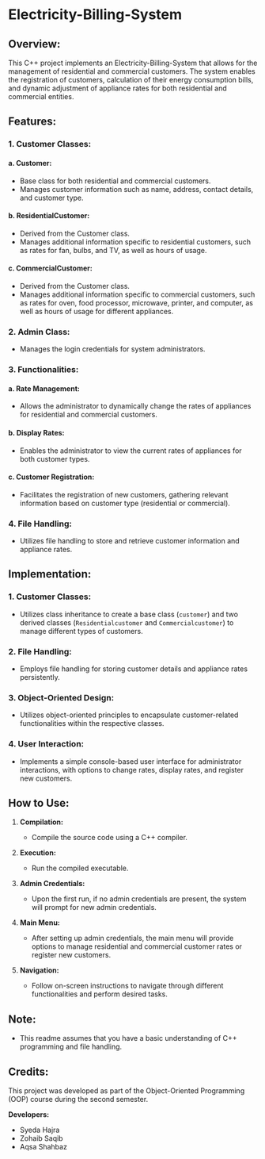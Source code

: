 # Electricity-Billing-System

## Overview:

This C++ project implements an Electricity-Billing-System that allows for the management of residential and commercial customers. The system enables the registration of customers, calculation of their energy consumption bills, and dynamic adjustment of appliance rates for both residential and commercial entities.

## Features:

### 1. Customer Classes:

#### a. **Customer:**
- Base class for both residential and commercial customers.
- Manages customer information such as name, address, contact details, and customer type.

#### b. **ResidentialCustomer:**
- Derived from the Customer class.
- Manages additional information specific to residential customers, such as rates for fan, bulbs, and TV, as well as hours of usage.

#### c. **CommercialCustomer:**
- Derived from the Customer class.
- Manages additional information specific to commercial customers, such as rates for oven, food processor, microwave, printer, and computer, as well as hours of usage for different appliances.

### 2. Admin Class:

- Manages the login credentials for system administrators.

### 3. Functionalities:

#### a. **Rate Management:**
- Allows the administrator to dynamically change the rates of appliances for residential and commercial customers.

#### b. **Display Rates:**
- Enables the administrator to view the current rates of appliances for both customer types.

#### c. **Customer Registration:**
- Facilitates the registration of new customers, gathering relevant information based on customer type (residential or commercial).

### 4. File Handling:

- Utilizes file handling to store and retrieve customer information and appliance rates.

## Implementation:

### 1. Customer Classes:

- Utilizes class inheritance to create a base class (`customer`) and two derived classes (`Residentialcustomer` and `Commercialcustomer`) to manage different types of customers.

### 2. File Handling:

- Employs file handling for storing customer details and appliance rates persistently.

### 3. Object-Oriented Design:

- Utilizes object-oriented principles to encapsulate customer-related functionalities within the respective classes.

### 4. User Interaction:

- Implements a simple console-based user interface for administrator interactions, with options to change rates, display rates, and register new customers.

## How to Use:

1. **Compilation:**
   - Compile the source code using a C++ compiler.

2. **Execution:**
   - Run the compiled executable.

3. **Admin Credentials:**
   - Upon the first run, if no admin credentials are present, the system will prompt for new admin credentials.

4. **Main Menu:**
   - After setting up admin credentials, the main menu will provide options to manage residential and commercial customer rates or register new customers.

5. **Navigation:**
   - Follow on-screen instructions to navigate through different functionalities and perform desired tasks.

## Note:

- This readme assumes that you have a basic understanding of C++ programming and file handling.

## Credits:

This project was developed as part of the Object-Oriented Programming (OOP) course during the second semester.

**Developers:**
- Syeda Hajra
- Zohaib Saqib
- Aqsa Shahbaz
